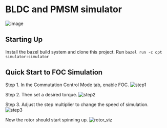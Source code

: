 BLDC and PMSM simulator
=====================

![image](https://user-images.githubusercontent.com/58680214/90294531-ab40ef00-de54-11ea-831c-d248d98dd388.png)

Starting Up
------------
Install the bazel build system and clone this project. Run `bazel run -c opt simulator:simulator`

Quick Start to FOC Simulation
-----------------
Step 1. In the Commutation Control Mode tab, enable FOC.
![step1](https://user-images.githubusercontent.com/58680214/90319559-4d211400-df07-11ea-91c7-7832133f5197.jpg)

Step 2. Then set a desired torque.
![step2](https://user-images.githubusercontent.com/58680214/90319557-4abeba00-df07-11ea-9ff2-dd814851287e.jpg)

Step 3. Adjust the step multiplier to change the speed of simulation. 
![step3](https://user-images.githubusercontent.com/58680214/90319558-4befe700-df07-11ea-85dc-260200905ad2.jpg)

Now the rotor should start spinning up.
![rotor_viz](https://user-images.githubusercontent.com/58680214/90319684-5494ed00-df08-11ea-8150-4654c97bdbc2.jpg)




